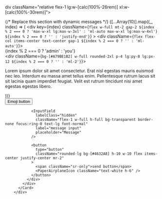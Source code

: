 div className="relative flex-1 lg:w-[calc(100%-26rem)] xl:w-[calc(100%-30rem)]">
          <Card className="lg:ml-2 bg-[#A79BE1B2]/30 w-full h-screen rounded-xl lg:h-auto lg:rounded-2xl flex flex-col mx-auto bg-white">
            <div className="flex flex-col flex-grow p-4 gap-10">
              <div className="flex flex-col flex-grow overflow-y-auto">
                {/* Replace this section with dynamic messages */}
                {[...Array(10)].map((_, index) => (
                  <div
                    key={index}
                    className={`flex w-full mt-2 gap-2 ${index % 2 === 0 ? 'max-w-xl lg:max-w-3xl' : 'ml-auto max-w-xl lg:max-w-4xl'} ${index % 2 === 0 ? '' : 'justify-end'}`}
                  >
                    <div className={`flex flex-col items-center text-center gap-1 ${index % 2 === 0 ? '' : 'ml-auto'}`}>
                      <div className="h-20 w-20 rounded-full bg-white border flex-shrink-0"></div>
                      <span className="capitalize text-base font-semibold sm:text-lg text-gray-900">
                        {index % 2 === 0 ? 'admin' : 'you'}
                      </span>
                    </div>
                    <div className={`bg-[#A79BE1B2] w-full rounded-2xl p-4 lg:py-8 lg:px-12 ${index % 2 === 0 ? '' : 'ml-2'}`}>
                      <p className="text-base sm:text-lg font-medium text-gray-900">
                        Lorem ipsum dolor sit amet consectetur. Erat nisl egestas mauris euismod nec
                        leo. Interdum eu massa amet tellus enim. Pellentesque rutrum lacus sit sit
                        lacinia quam imperdiet feugiat. Velit est rutrum tincidunt nisi amet egestas
                        egestas libero.
                      </p>
                    </div>
                  </div>
                ))}
              </div>
              <div className="flex-none sticky bottom-0 bg-[#ACB4F470] border-2 border-[#4632A8] rounded-lg h-14 w-full gap-2 flex items-center">
                <button type="button" className="px-5">
                  <span className="sr-only">Emoji button</span>
                  <EmojiIcon />
                </button>

                <InputField
                  labelClass="hidden"
                  className="flex-1 w-full h-full bg-transparent border-none focus:ring-0 text-lg font-normal"
                  label="message input"
                  placeholder="Message"
                />

                <button
                  type="button"
                  className="rounded-lg bg-[#4632A8] h-10 w-10 flex items-center justify-center mr-2"
                >
                  <span className="sr-only">send button</span>
                  <PaperAirplaneIcon className="text-white h-6" />
                </button>
              </div>
            </div>
          </Card>
        </div>